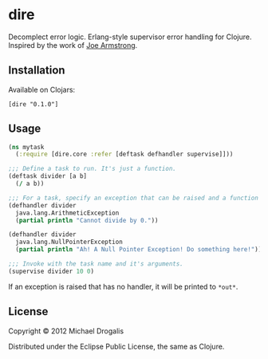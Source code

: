 # dire

Decomplect error logic. Erlang-style supervisor error handling for Clojure. Inspired by the work of [Joe Armstrong](http://www.erlang.org/download/armstrong_thesis_2003.pdf).

## Installation

Available on Clojars:

    [dire "0.1.0"]

## Usage

```clojure
(ns mytask
  (:require [dire.core :refer [deftask defhandler supervise]]))

;;; Define a task to run. It's just a function.
(deftask divider [a b]
  (/ a b))

;;; For a task, specify an exception that can be raised and a function to deal with it.
(defhandler divider
  java.lang.ArithmeticException
  (partial println "Cannot divide by 0."))

(defhandler divider
  java.lang.NullPointerException
  (partial println "Ah! A Null Pointer Exception! Do something here!"))

;;; Invoke with the task name and it's arguments.
(supervise divider 10 0)
```

If an exception is raised that has no handler, it will be printed to `*out*`.

## License

Copyright © 2012 Michael Drogalis

Distributed under the Eclipse Public License, the same as Clojure.
